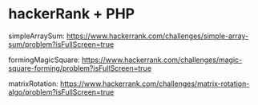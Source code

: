 # hackerRank + PHP

simpleArraySum: https://www.hackerrank.com/challenges/simple-array-sum/problem?isFullScreen=true

formingMagicSquare: https://www.hackerrank.com/challenges/magic-square-forming/problem?isFullScreen=true

matrixRotation: https://www.hackerrank.com/challenges/matrix-rotation-algo/problem?isFullScreen=true
